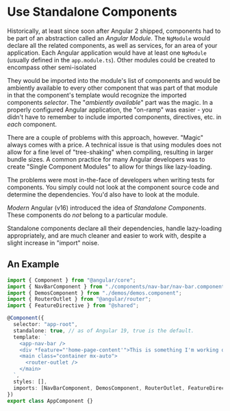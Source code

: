 # Use Standalone Components

Historically, at least since soon after Angular 2 shipped, components had to be
part of an abstraction called an _Angular Module_. The `NgModule` would declare
all the related components, as well as services, for an area of your
application. Each Angular application would have at least one `NgModule`
(usually defined in the `app.module.ts`). Other modules could be created to
encompass other semi-isolated

They would be imported into the module's list of components and would be
ambiently available to every other component that was part of that module in
that the component's template would recognize the imported components
_selector_. The "_ambiently available_" part was the magic. In a properly
configured Angular application, the "on-ramp" was easier - you didn't have to
remember to include imported components, directives, etc. in _each_ component.

There are a couple of problems with this approach, however. "Magic" always comes
with a price. A technical issue is that using modules does not allow for a fine
level of "tree-shaking" when compiling, resulting in larger bundle sizes. A
common practice for many Angular developers was to create "Single Component
Modules" to allow for things like lazy-loading.

The problems were most in-the-face of developers when writing tests for
components. You simply could not look at the component source code and determine
the dependencies. You'd also have to look at the module.

_Modern_ Angular (v16) introduced the idea of _Standalone Components_. These
components do _not_ belong to a particular module.

Standalone components declare all their dependencies, handle lazy-loading
appropriately, and are much cleaner and easier to work with, despite a slight
increase in "import" noise.

## An Example

```typescript
import { Component } from "@angular/core";
import { NavBarComponent } from "./components/nav-bar/nav-bar.component";
import { DemosComponent } from "./demos/demos.component";
import { RouterOutlet } from "@angular/router";
import { FeatureDirective } from "@shared";

@Component({
  selector: "app-root",
  standalone: true, // as of Angular 19, true is the default.
  template: `
    <app-nav-bar />
    <div *feature="'home-page-content'">This is something I'm working on.</div>
    <main class="container mx-auto">
      <router-outlet />
    </main>
  `,
  styles: [],
  imports: [NavBarComponent, DemosComponent, RouterOutlet, FeatureDirective],
})
export class AppComponent {}
```
